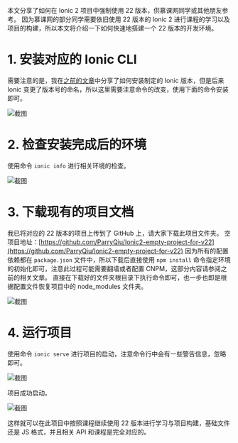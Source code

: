 本文分享了如何在 Ionic 2 项目中强制使用 22 版本，供慕课网同学或其他朋友参考。
因为慕课网的部分同学需要依旧使用 22 版本的 Ionic 2 进行课程的学习以及项目的构建，所以本文将介绍一下如何快速地搭建一个 22 版本的开发环境。
# 1. 安装对应的 Ionic CLI
需要注意的是，我在[之前的文章](http://blog.parryqiu.com/2016/08/24/how_to_install_ionic1/)中分享了如何安装制定的 Ionic 版本，但是后来 Ionic 变更了版本号的命名，所以这里需要注意命令的改变，使用下面的命令安装即可。

![截图](http://7xqdjc.com1.z0.glb.clouddn.com/blog_a85d416ac7342fc0bc1cb9734534477c.png)

# 2. 检查安装完成后的环境
使用命令 `ionic info` 进行相关环境的检查。

![截图](http://7xqdjc.com1.z0.glb.clouddn.com/blog_e5f2ea45b7733b54b44df4f6d5fd5637.png)

# 3. 下载现有的项目文档
我已将对应的 22 版本的项目上传到了 GitHub 上，请大家下载此项目文件夹。
空项目地址：[https://github.com/ParryQiu/Ionic2-empty-project-for-v22](https://github.com/ParryQiu/Ionic2-empty-project-for-v22)
因为所有的配置依赖都在 `package.json` 文件中，所以下载后直接使用 `npm install` 命令指定环境的初始化即可，注意此过程可能需要翻墙或者配置 CNPM，这部分内容请参阅之前的相关文章。
直接在下载好的文件夹根目录下执行命令即可，也一步也即是根据配置文件恢复项目中的 node_modules 文件夹。

![截图](http://7xqdjc.com1.z0.glb.clouddn.com/blog_c6548ec5819c68843274ef6ce859673f.png)

# 4. 运行项目
使用命令 `ionic serve` 进行项目的启动，注意命令行中会有一些警告信息，忽略即可。

![截图](http://7xqdjc.com1.z0.glb.clouddn.com/blog_c274af9f377e611c14e419cff57f3b91.png)

项目成功启动。

![截图](http://7xqdjc.com1.z0.glb.clouddn.com/blog_60c4cdfe0e8faf1f09137cbeb25af832.png)

这样就可以在此项目中按照课程继续使用 22 版本进行学习与项目构建，基础文件还是 JS 格式，并且相关 API 和课程是完全对应的。
